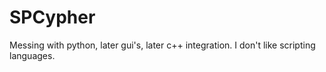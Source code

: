 # SPCypher

Messing with python, later gui's, later c++ integration.
I don't like scripting languages.
